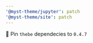 ```yaml
---
'@myst-theme/jupyter': patch
'@myst-theme/site': patch
---
```


📌 Pin `thebe` dependecies to `0.4.7`
